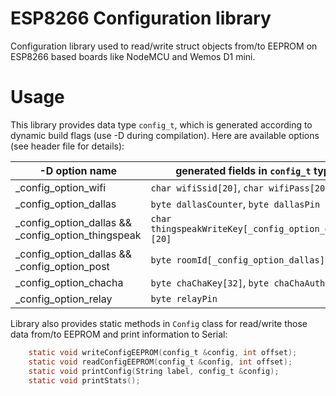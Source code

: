 # ESP8266 Configuration library
Configuration library used to read/write struct objects from/to EEPROM on ESP8266 based boards like NodeMCU and Wemos D1 mini.

# Usage

This library provides data type `config_t`, which is generated according to dynamic build flags (use -D during compilation). Here are available options (see header file for details):

-D option name|generated fields in `config_t` type
--------------|-----------------------------------
_config_option_wifi|`char wifiSsid[20]`, `char wifiPass[20]`
_config_option_dallas|`byte dallasCounter`, `byte dallasPin`
_config_option_dallas && _config_option_thingspeak|`char thingspeakWriteKey[_config_option_dallas][20]`
_config_option_dallas && _config_option_post|`byte roomId[_config_option_dallas]`
_config_option_chacha|`byte chaChaKey[32]`, `byte chaChaAuth[16]`
_config_option_relay|`byte relayPin`


Library also provides static methods in `Config` class for read/write those data from/to EEPROM and print information to Serial:
```C
    static void writeConfigEEPROM(config_t &config, int offset);
    static void readConfigEEPROM(config_t &config, int offset);
    static void printConfig(String label, config_t &config);
    static void printStats();
```